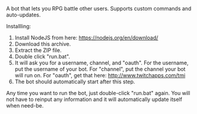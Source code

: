 A bot that lets you RPG battle other users. 
Supports custom commands and auto-updates.

Installling:
1. Install NodeJS from here: 
https://nodejs.org/en/download/
2. Download this archive.
3. Extract the ZIP file.
4. Double click "run.bat".
5. It will ask you for a username, channel, and "oauth". For the username, put the username of your bot. For "channel", put the channel your bot will run on. For "oauth", get that here:
http://www.twitchapps.com/tmi
6. The bot should automatically start after this step.

Any time you want to run the bot, just double-click "run.bat" again. You will not have to reinput any information and it will automatically update itself when need-be. 
